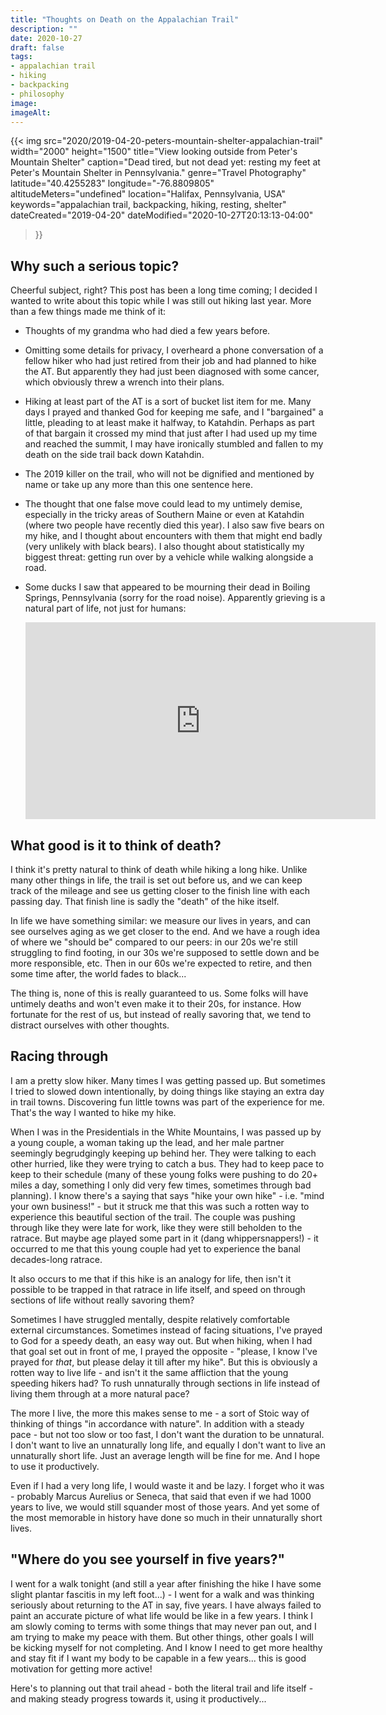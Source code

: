 ```yaml
---
title: "Thoughts on Death on the Appalachian Trail"
description: ""
date: 2020-10-27
draft: false
tags:
- appalachian trail
- hiking
- backpacking
- philosophy
image: 
imageAlt: 
---
```


{{< img
    src="2020/2019-04-20-peters-mountain-shelter-appalachian-trail"
    width="2000"
    height="1500"
    title="View looking outside from Peter's Mountain Shelter"
    caption="Dead tired, but not dead yet: resting my feet at Peter's Mountain Shelter in Pennsylvania."
    genre="Travel Photography"
    latitude="40.4255283"
    longitude="-76.8809805"
    altitudeMeters="undefined"
    location="Halifax, Pennsylvania, USA"
    keywords="appalachian trail, backpacking, hiking, resting, shelter"
    dateCreated="2019-04-20"
    dateModified="2020-10-27T20:13:13-04:00"
>}}

## Why such a serious topic?

Cheerful subject, right?  This post has been a long time coming; I decided I wanted to write about this topic while I was still out hiking last year.  More than a few things made me think of it:

* Thoughts of my grandma who had died a few years before.

* Omitting some details for privacy, I overheard a phone conversation of a fellow hiker who had just retired from their job and had planned to hike the AT.  But apparently they had just been diagnosed with some cancer, which obviously threw a wrench into their plans.

* Hiking at least part of the AT is a sort of bucket list item for me.  Many days I prayed and thanked God for keeping me safe, and I "bargained" a little, pleading to at least make it halfway, to Katahdin.  Perhaps as part of that bargain it crossed my mind that just after I had used up my time and reached the summit, I may have ironically stumbled and fallen to my death on the side trail back down Katahdin.

* The 2019 killer on the trail, who will not be dignified and mentioned by name or take up any more than this one sentence here.

* The thought that one false move could lead to my untimely demise, especially in the tricky areas of Southern Maine or even at Katahdin (where two people have recently died this year).  I also saw five bears on my hike, and I thought about encounters with them that might end badly (very unlikely with black bears).  I also thought about statistically my biggest threat: getting run over by a vehicle while walking alongside a road.

* Some ducks I saw that appeared to be mourning their dead in Boiling Springs, Pennsylvania (sorry for the road noise).  Apparently grieving is a natural part of life, not just for humans:

	<iframe width="560" height="315" src="https://www.youtube.com/embed/tLAk8kE73b0" frameborder="0" allow="accelerometer; autoplay; clipboard-write; encrypted-media; gyroscope; picture-in-picture" allowfullscreen></iframe>


## What good is it to think of death?

I think it's pretty natural to think of death while hiking a long hike.  Unlike many other things in life, the trail is set out before us, and we can keep track of the mileage and see us getting closer to the finish line with each passing day.  That finish line is sadly the "death" of the hike itself.

In life we have something similar: we measure our lives in years, and can see ourselves aging as we get closer to the end.  And we have a rough idea of where we "should be" compared to our peers: in our 20s we're still struggling to find footing, in our 30s we're supposed to settle down and be more responsible, etc.  Then in our 60s we're expected to retire, and then some time after, the world fades to black...

The thing is, none of this is really guaranteed to us.  Some folks will have untimely deaths and won't even make it to their 20s, for instance.  How fortunate for the rest of us, but instead of really savoring that, we tend to distract ourselves with other thoughts.

## Racing through

I am a pretty slow hiker.  Many times I was getting passed up.  But sometimes I tried to slowed down intentionally, by doing things like staying an extra day in trail towns.  Discovering fun little towns was part of the experience for me.  That's the way I wanted to hike my hike.

When I was in the Presidentials in the White Mountains, I was passed up by a young couple, a woman taking up the lead, and her male partner seemingly begrudgingly keeping up behind her.  They were talking to each other hurried, like they were trying to catch a bus.  They had to keep pace to keep to their schedule (many of these young folks were pushing to do 20+ miles a day, something I only did very few times, sometimes through bad planning).  I know there's a saying that says "hike your own hike" - i.e. "mind your own business!" - but it struck me that this was such a rotten way to experience this beautiful section of the trail.  The couple was pushing through like they were late for work, like they were still beholden to the ratrace.  But maybe age played some part in it (dang whippersnappers!) - it occurred to me that this young couple had yet to experience the banal decades-long ratrace.

It also occurs to me that if this hike is an analogy for life, then isn't it possible to be trapped in that ratrace in life itself, and speed on through sections of life without really savoring them?

Sometimes I have struggled mentally, despite relatively comfortable external circumstances.  Sometimes instead of facing situations, I've prayed to God for a speedy death, an easy way out.  But when hiking, when I had that goal set out in front of me, I prayed the opposite - "please, I know I've prayed for *that*, but please delay it till after my hike".  But this is obviously a rotten way to live life - and isn't it the same affliction that the young speeding hikers had?  To rush unnaturally through sections in life instead of living them through at a more natural pace?

The more I live, the more this makes sense to me - a sort of Stoic way of thinking of things "in accordance with nature".  In addition with a steady pace - but not too slow or too fast, I don't want the duration to be unnatural.  I don't want to live an unnaturally long life, and equally I don't want to live an unnaturally short life.  Just an average length will be fine for me.  And I hope to use it productively.

Even if I had a very long life, I would waste it and be lazy.  I forget who it was - probably Marcus Aurelius or Seneca, that said that even if we had 1000 years to live, we would still squander most of those years.  And yet some of the most memorable in history have done so much in their unnaturally short lives.

## "Where do you see yourself in five years?"

I went for a walk tonight (and still a year after finishing the hike I have some slight plantar fascitis in my left foot...) - I went for a walk and was thinking seriously about returning to the AT in say, five years.  I have always failed to paint an accurate picture of what life would be like in a few years.  I think I am slowly coming to terms with some things that may never pan out, and I am trying to make my peace with them.  But other things, other goals I will be kicking myself for not completing.  And I know I need to get more healthy and stay fit if I want my body to be capable in a few years...  this is good motivation for getting more active!

Here's to planning out that trail ahead - both the literal trail and life itself - and making steady progress towards it, using it productively...

